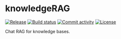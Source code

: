 # knowledgeRAG

[![Release](https://img.shields.io/github/v/release/jdiez/knowledgeRAG)](https://img.shields.io/github/v/release/jdiez/knowledgeRAG)
[![Build status](https://img.shields.io/github/actions/workflow/status/jdiez/knowledgeRAG/main.yml?branch=main)](https://github.com/jdiez/knowledgeRAG/actions/workflows/main.yml?query=branch%3Amain)
[![Commit activity](https://img.shields.io/github/commit-activity/m/jdiez/knowledgeRAG)](https://img.shields.io/github/commit-activity/m/jdiez/knowledgeRAG)
[![License](https://img.shields.io/github/license/jdiez/knowledgeRAG)](https://img.shields.io/github/license/jdiez/knowledgeRAG)

Chat RAG for knowledge bases.
